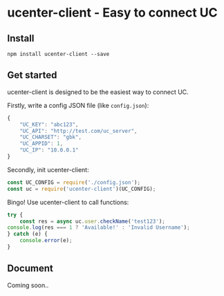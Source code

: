 # ucenter-client - Easy to connect UC

## Install

```shell
npm install ucenter-client --save
```

## Get started

ucenter-client is designed to be the easiest way to connect UC.

Firstly, write a config JSON file (like `config.json`):

```js
{
    "UC_KEY": "abc123",
    "UC_API": "http://test.com/uc_server",
    "UC_CHARSET": "gbk",
    "UC_APPID": 1,
    "UC_IP": "10.0.0.1"
}
```

Secondly, init ucenter-client:

```js
const UC_CONFIG = require('./config.json');
const uc = require('ucenter-client')(UC_CONFIG);
```

Bingo! Use ucenter-client to call functions:

```js
try {
    const res = async uc.user.checkName('test123');
console.log(res === 1 ? 'Available!' : 'Invalid Username');
} catch (e) {
    console.error(e);
}
```

## Document

Coming soon..